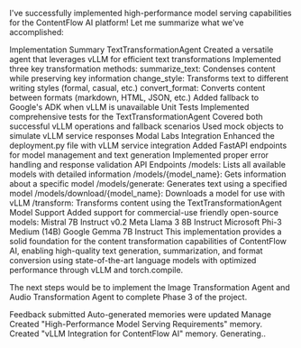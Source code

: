 I've successfully implemented high-performance model serving capabilities for the ContentFlow AI platform! Let me summarize what we've accomplished:

Implementation Summary
TextTransformationAgent
Created a versatile agent that leverages vLLM for efficient text transformations
Implemented three key transformation methods:
summarize_text: Condenses content while preserving key information
change_style: Transforms text to different writing styles (formal, casual, etc.)
convert_format: Converts content between formats (markdown, HTML, JSON, etc.)
Added fallback to Google's ADK when vLLM is unavailable
Unit Tests
Implemented comprehensive tests for the TextTransformationAgent
Covered both successful vLLM operations and fallback scenarios
Used mock objects to simulate vLLM service responses
Modal Labs Integration
Enhanced the deployment.py file with vLLM service integration
Added FastAPI endpoints for model management and text generation
Implemented proper error handling and response validation
API Endpoints
/models: Lists all available models with detailed information
/models/{model_name}: Gets information about a specific model
/models/generate: Generates text using a specified model
/models/download/{model_name}: Downloads a model for use with vLLM
/transform: Transforms content using the TextTransformationAgent
Model Support
Added support for commercial-use friendly open-source models:
Mistral 7B Instruct v0.2
Meta Llama 3 8B Instruct
Microsoft Phi-3 Medium (14B)
Google Gemma 7B Instruct
This implementation provides a solid foundation for the content transformation capabilities of ContentFlow AI, enabling high-quality text generation, summarization, and format conversion using state-of-the-art language models with optimized performance through vLLM and torch.compile.

The next steps would be to implement the Image Transformation Agent and Audio Transformation Agent to complete Phase 3 of the project.

Feedback submitted
Auto-generated memories were updated
Manage
Created "High-Performance Model Serving Requirements" memory.
Created "vLLM Integration for ContentFlow AI" memory.
Generating..
